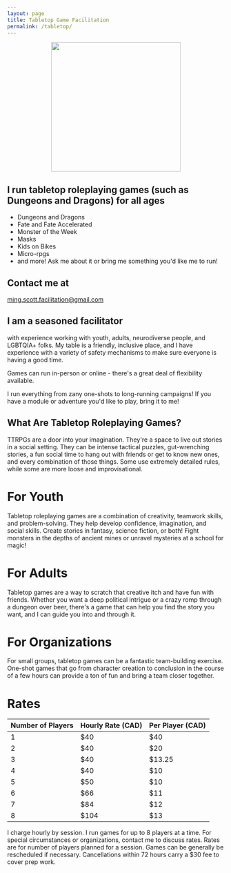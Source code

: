 ```yaml
---
layout: page
title: Tabletop Game Facilitation
permalink: /tabletop/
---
```


<center><img src="/mingwithdog.jpg" width="300"/></center>

## I run tabletop roleplaying games (such as Dungeons and Dragons) for all ages

* Dungeons and Dragons
* Fate and Fate Accelerated
* Monster of the Week
* Masks
* Kids on Bikes
* Micro-rpgs
* and more! Ask me about it or bring me something you'd like me to run!

## Contact me at

[ming.scott.facilitation@gmail.com](mailto:ming.scott.facilitation@gmail.com)

## I am a seasoned facilitator
with experience working with youth, adults, neurodiverse people, and LGBTQIA+ folks. My table is a friendly, inclusive place, and I have experience with a variety of safety mechanisms to make sure everyone is having a good time.

Games can run in-person or online - there's a great deal of flexibility available.

I run everything from zany one-shots to long-running campaigns! If you have a module or adventure you'd like to play, bring it to me!

## What Are Tabletop Roleplaying Games?
TTRPGs are a door into your imagination. They're a space to live out stories in a social setting. They can be intense tactical puzzles, gut-wrenching stories, a fun social time to hang out with friends or get to know new ones, and every combination of those things. Some use extremely detailed rules, while some are more loose and improvisational.

# For Youth
Tabletop roleplaying games are a combination of creativity, teamwork skills, and problem-solving. They help develop confidence, imagination, and social skills. Create stories in fantasy, science fiction, or both! Fight monsters in the depths of ancient mines or unravel mysteries at a school for magic!

# For Adults
Tabletop games are a way to scratch that creative itch and have fun with friends. Whether you want a deep political intrigue or a crazy romp through a dungeon over beer, there's a game that can help you find the story you want, and I can guide you into and through it.

# For Organizations
For small groups, tabletop games can be a fantastic team-building exercise. One-shot games that go from character creation to conclusion in the course of a few hours can provide a ton of fun and bring a team closer together.


# Rates

| Number of Players | Hourly Rate (CAD) | Per Player (CAD) |
| --- | --- | --- |
| 1 | $40 | $40 |
| 2 | $40 | $20 |
| 3 | $40 | $13.25 |
| 4 | $40 | $10 |
| 5 | $50 | $10 |
| 6 | $66 | $11 |
| 7 | $84 | $12 |
| 8 | $104 | $13 |

I charge hourly by session. I run games for up to 8 players at a time. For special circumstances or organizations, contact me to discuss rates. Rates are for number of players planned for a session. Games can be generally be rescheduled if necessary. Cancellations within 72 hours carry a $30 fee to cover prep work.
